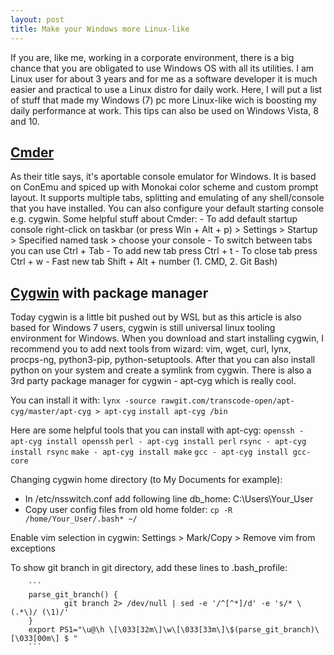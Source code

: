 ```yaml
---
layout: post
title: Make your Windows more Linux-like
---
```


If you are, like me, working in a corporate environment, there is a big chance that you are obligated to use Windows OS with all its utilities. I am Linux user for about 3 years and for me as a software developer
it is much easier and practical to use a Linux distro for daily work. Here, I will put a list of stuff that made my Windows (7) pc more Linux-like wich is boosting my daily performance at work. This tips can also
be used on Windows Vista, 8 and 10.


## [Cmder](http://cmder.net)

As their title says, it's aportable console emulator for Windows. It is based on ConEmu and spiced up with Monokai color scheme and custom prompt layout. It supports multiple tabs, splitting and emulating of any 
shell/console that you have installed. You can also configure your default starting console e.g. cygwin. 
Some helpful stuff about Cmder:
    - To add default startup console right-click on taskbar (or press Win + Alt + p) > Settings > Startup > Specified named task > choose your console
    - To switch between tabs you can use Ctrl + Tab
    - To add new tab press Ctrl + t
    - To close tab press Ctrl + w
    - Fast new tab Shift + Alt + number (1. CMD, 2. Git Bash)


## [Cygwin](https://www.cygwin.com) with package manager

Today cygwin is a little bit pushed out by WSL but as this article is also based for Windows 7 users, cygwin is still universal linux tooling environment for Windows.
When you download and start installing cygwin, I recommend you to add next tools from wizard: vim, wget, curl, lynx, procps-ng, python3-pip, python-setuptools.
After that you can also install python on your system and create a symlink from cygwin.
There is also a 3rd party package manager for cygwin - apt-cyg which is really cool.

You can install it with: 
        `lynx -source rawgit.com/transcode-open/apt-cyg/master/apt-cyg > apt-cyg`
        `install apt-cyg /bin`

Here are some helpful tools that you can install with apt-cyg:
    `openssh - apt-cyg install openssh`
    `perl - apt-cyg install perl`
    `rsync - apt-cyg install rsync`
    `make - apt-cyg install make`
    `gcc - apt-cyg install gcc-core`

Changing cygwin home directory (to My Documents for example):
- In /etc/nsswitch.conf add following line db_home: C:\Users\Your_User
- Copy user config files from old home folder: `cp -R /home/Your_User/.bash* ~/`

Enable vim selection in cygwin: Settings > Mark/Copy > Remove vim from exceptions

To show git branch in git directory, add these lines to .bash_profile: 

        ```
        parse_git_branch() {
                git branch 2> /dev/null | sed -e '/^[^*]/d' -e 's/* \(.*\)/ (\1)/'
        }
        export PS1="\u@\h \[\033[32m\]\w\[\033[33m\]\$(parse_git_branch)\[\033[00m\] $ "
        ```
